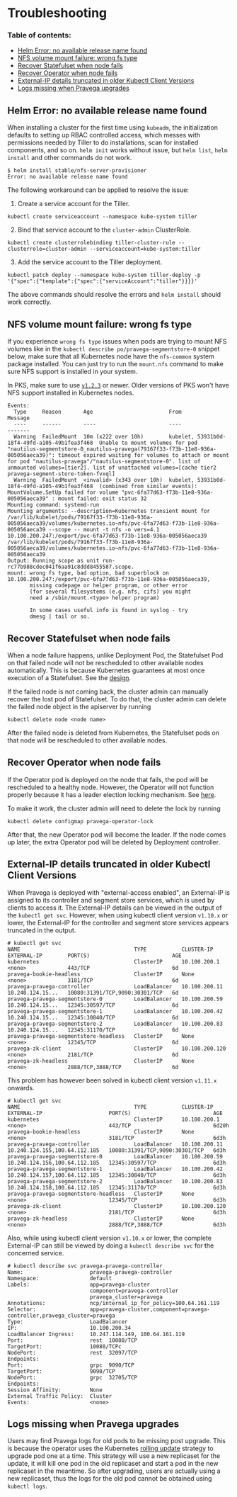 # Troubleshooting

### Table of contents:

* [Helm Error: no available release name found](#helm-error-no-available-release-name-found)
* [NFS volume mount failure: wrong fs type](#nfs-volume-mount-failure-wrong-fs-type)
* [Recover Statefulset when node fails](#recover-statefulset-when-node-fails)
* [Recover Operator when node fails](#recover-operator-when-node-fails)
* [External-IP details truncated in older Kubectl Client Versions](#external-ip-details-truncated-in-older-kubectl-client-versions)
* [Logs missing when Pravega upgrades](Log-missing-when-Pravega-upgrades)

## Helm Error: no available release name found

When installing a cluster for the first time using `kubeadm`, the initialization defaults to setting up RBAC controlled access, which messes with permissions needed by Tiller to do installations, scan for installed components, and so on. `helm init` works without issue, but `helm list`, `helm install` and other commands do not work.

```
$ helm install stable/nfs-server-provisioner
Error: no available release name found
```
The following workaround can be applied to resolve the issue:

1. Create a service account for the Tiller.

```
kubectl create serviceaccount --namespace kube-system tiller
```

2. Bind that service account to the `cluster-admin` ClusterRole.

```
kubectl create clusterrolebinding tiller-cluster-rule --clusterrole=cluster-admin --serviceaccount=kube-system:tiller
```

3. Add the service account to the Tiller deployment.

```
kubectl patch deploy --namespace kube-system tiller-deploy -p '{"spec":{"template":{"spec":{"serviceAccount":"tiller"}}}}'
```

The above commands should resolve the errors and `helm install` should work correctly.

## NFS volume mount failure: wrong fs type

If you experience `wrong fs type` issues when pods are trying to mount NFS volumes like in the `kubectl describe po/pravega-segmentstore-0` snippet below, make sure that all Kubernetes node have the `nfs-common` system package installed. You can just try to run the `mount.nfs` command to make sure NFS support is installed in your system.

In PKS, make sure to use [`v1.2.3`](https://docs.pivotal.io/runtimes/pks/1-2/release-notes.html#v1.2.3) or newer. Older versions of PKS won't have NFS support installed in Kubernetes nodes.

```
Events:
  Type     Reason       Age                        From                                           Message
  ----     ------       ----                       ----                                           -------
  Warning  FailedMount  10m (x222 over 10h)        kubelet, 53931b0d-18f4-49fd-a105-49b1fea3f468  Unable to mount volumes for pod "nautilus-segmentstore-0_nautilus-pravega(79167f33-f73b-11e8-936a-005056aeca39)": timeout expired waiting for volumes to attach or mount for pod "nautilus-pravega"/"nautilus-segmentstore-0". list of unmounted volumes=[tier2]. list of unattached volumes=[cache tier2 pravega-segment-store-token-fvxql]
  Warning  FailedMount  <invalid> (x343 over 10h)  kubelet, 53931b0d-18f4-49fd-a105-49b1fea3f468  (combined from similar events): MountVolume.SetUp failed for volume "pvc-6fa77d63-f73b-11e8-936a-005056aeca39" : mount failed: exit status 32
Mounting command: systemd-run
Mounting arguments: --description=Kubernetes transient mount for   /var/lib/kubelet/pods/79167f33-f73b-11e8-936a-005056aeca39/volumes/kubernetes.io~nfs/pvc-6fa77d63-f73b-11e8-936a-005056aeca39 --scope -- mount -t nfs -o vers=4.1 10.100.200.247:/export/pvc-6fa77d63-f73b-11e8-936a-005056aeca39 /var/lib/kubelet/pods/79167f33-f73b-11e8-936a-005056aeca39/volumes/kubernetes.io~nfs/pvc-6fa77d63-f73b-11e8-936a-005056aeca39
Output: Running scope as unit run-rc77b988cdec041f6aa91c8ddd8455587.scope.
mount: wrong fs type, bad option, bad superblock on 10.100.200.247:/export/pvc-6fa77d63-f73b-11e8-936a-005056aeca39,
       missing codepage or helper program, or other error
       (for several filesystems (e.g. nfs, cifs) you might
       need a /sbin/mount.<type> helper program)

       In some cases useful info is found in syslog - try
       dmesg | tail or so.
```

## Recover Statefulset when node fails

When a node failure happens, unlike Deployment Pod, the Statefulset Pod on that failed node will not be rescheduled to other available nodes automatically.
This is because Kubernetes guarantees at most once execution of a Statefulset. See the [design](https://github.com/kubernetes/community/blob/master/contributors/design-proposals/storage/pod-safety.md).

If the failed node is not coming back, the cluster admin can manually recover the lost pod of Statefulset.
To do that, the cluster admin can delete the failed node object in the apiserver by running 
```
kubectl delete node <node name>
```
After the failed node is deleted from Kubernetes, the Statefulset pods on that node will be rescheduled to other available nodes. 

## Recover Operator when node fails

If the Operator pod is deployed on the node that fails, the pod will be rescheduled to a healthy node. However, the Operator will
not function properly because it has a leader election locking mechanism. See [here](https://github.com/operator-framework/operator-sdk/blob/master/doc/proposals/leader-for-life.md).

To make it work, the cluster admin will need to delete the lock by running
```
kubectl delete configmap pravega-operator-lock
```
After that, the new Operator pod will become the leader. If the node comes up later, the extra Operator pod will
be deleted by Deployment controller. 

## External-IP details truncated in older Kubectl Client Versions

When Pravega is deployed with "external-access enabled", an External-IP is assigned to its controller and segment store services, which is used by clients to access it. The External-IP details can be viewed in the output of the `kubectl get svc`. 
However, when using kubectl client version `v1.10.x` or lower, the External-IP for the controller and segment store services appears truncated in the output.

```
# kubectl get svc
NAME                                    TYPE           CLUSTER-IP       EXTERNAL-IP        PORT(S)                          AGE
kubernetes                              ClusterIP      10.100.200.1     <none>             443/TCP                          6d
pravega-bookie-headless                 ClusterIP      None             <none>             3181/TCP                         6d
pravega-pravega-controller              LoadBalancer   10.100.200.11    10.240.124.15...   10080:31391/TCP,9090:30301/TCP   6d
pravega-pravega-segmentstore-0          LoadBalancer   10.100.200.59    10.240.124.15...   12345:30597/TCP                  6d
pravega-pravega-segmentstore-1          LoadBalancer   10.100.200.42    10.240.124.15...   12345:30840/TCP                  6d
pravega-pravega-segmentstore-2          LoadBalancer   10.100.200.83    10.240.124.15...   12345:31170/TCP                  6d
pravega-pravega-segmentstore-headless   ClusterIP      None             <none>             12345/TCP                        6d
pravega-zk-client                       ClusterIP      10.100.200.120   <none>             2181/TCP                         6d
pravega-zk-headless                     ClusterIP      None             <none>             2888/TCP,3888/TCP                6d

```

This problem has however been solved in kubectl client version `v1.11.x` onwards.

```
# kubectl get svc
NAME                                    TYPE           CLUSTER-IP       EXTERNAL-IP                     PORT(S)                          AGE
kubernetes                              ClusterIP      10.100.200.1     <none>                          443/TCP                          6d20h
pravega-bookie-headless                 ClusterIP      None             <none>                          3181/TCP                         6d3h
pravega-pravega-controller              LoadBalancer   10.100.200.11    10.240.124.155,100.64.112.185   10080:31391/TCP,9090:30301/TCP   6d3h
pravega-pravega-segmentstore-0          LoadBalancer   10.100.200.59    10.240.124.156,100.64.112.185   12345:30597/TCP                  6d3h
pravega-pravega-segmentstore-1          LoadBalancer   10.100.200.42    10.240.124.157,100.64.112.185   12345:30840/TCP                  6d3h
pravega-pravega-segmentstore-2          LoadBalancer   10.100.200.83    10.240.124.158,100.64.112.185   12345:31170/TCP                  6d3h
pravega-pravega-segmentstore-headless   ClusterIP      None             <none>                          12345/TCP                        6d3h
pravega-zk-client                       ClusterIP      10.100.200.120   <none>                          2181/TCP                         6d3h
pravega-zk-headless                     ClusterIP      None             <none>                          2888/TCP,3888/TCP                6d3h

```

Also, while using kubectl client version `v1.10.x` or lower, the complete External-IP can still be viewed by doing a `kubectl describe svc` for the concerned service.

```
# kubectl describe svc pravega-pravega-controller
Name:                     pravega-pravega-controller
Namespace:                default
Labels:                   app=pravega-cluster
                          component=pravega-controller
                          pravega_cluster=pravega
Annotations:              ncp/internal_ip_for_policy=100.64.161.119
Selector:                 app=pravega-cluster,component=pravega-controller,pravega_cluster=pravega
Type:                     LoadBalancer
IP:                       10.100.200.34
LoadBalancer Ingress:     10.247.114.149, 100.64.161.119
Port:                     rest  10080/TCP
TargetPort:               10080/TCPc
NodePort:                 rest  32097/TCP
Endpoints:                
Port:                     grpc  9090/TCP
TargetPort:               9090/TCP
NodePort:                 grpc  32705/TCP
Endpoints:                
Session Affinity:         None
External Traffic Policy:  Cluster
Events:                   <none>
```

## Logs missing when Pravega upgrades

Users may find Pravega logs for old pods to be missing post upgrade. This is because the operator uses the Kubernetes 
[rolling update](https://kubernetes.io/docs/tutorials/stateful-application/basic-stateful-set/#updating-statefulsets)
strategy to upgrade pod one at a time. This strategy will use a new replicaset for the update, it will kill one pod in the 
old replicaset and start a pod in the new replicaset in the meantime. So after upgrading, users are actually using a new
replicaset, thus the logs for the old pod cannot be obtained using `kubectl logs`.
